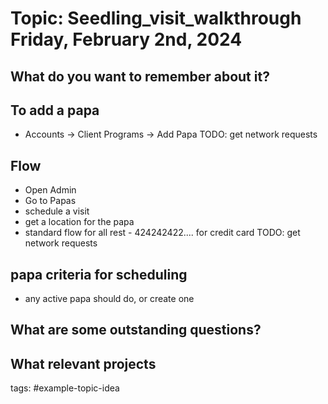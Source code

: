 # Topic: Seedling_visit_walkthrough Friday, February 2nd, 2024

## What do you want to remember about it?

## To add a papa 
* Accounts -> Client Programs -> Add Papa
TODO: get network requests

## Flow
* Open Admin
* Go to Papas
* schedule a visit 
* get a location for the papa
* standard flow for all rest - 424242422.... for credit card
TODO: get network requests


## papa criteria for scheduling
- any active papa should do, or create one


## What are some outstanding questions?

## What relevant projects

tags: #example-topic-idea
